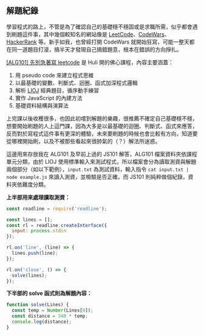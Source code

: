 ## 解題紀錄

學習程式的路上，不管是為了確認自己的基礎穩不穩固或是求職所需，似乎都會遇到刷題這件事，其中幾個較知名的網站像是 [LeetCode](https://leetcode.com/)、[CodeWars](https://www.codewars.com/)、[HackerRank](https://www.hackerrank.com/) 等。新手如我，也曾經打開 CodeWars 就開始狂寫，可能一整天都在同一道題目打滾，搞半天才發現自己搞錯題意，根本在錯誤的方向掙扎。

[[ALG101] 先別急著寫 leetcode](https://github.com/Lidemy/ALG101-too-weak-to-leetcode) 是 Huli 開的佛心課程，內容主要涵蓋：

1. 用 pseudo code 來建立程式思維
2. 以最基礎的變數、判斷式、迴圈、函式加深程式邏輯
3. 解析 [LIOJ](https://oj.lidemy.com/) 經典題目，循序動手練習
4. 實作 JavaScript 的內建方法
5. 基礎資料結構與演算法

上完課以後收穫很多，也因此初嚐到解題的樂趣，很推薦不確定自己基礎穩不穩，想要開始刷題的人上這門課，因為大多是以最基礎的迴圈、判斷式、函式來應答，反而對於寫程式這件事有更深的體驗，未來要刷題的時候也會比較有方向，知道要從哪裡開始刷，以及不被那些看起來很帥氣的（？）解法所迷惑。

這邊用來存放我在 ALG101 及早前上過的 JS101 解答，ALG101 檔案資料夾依課程單元分類，由於 LIOJ 使用標準輸入來測試程式，所以檔案會分為讀取測資與解題兩個部分（如以下範例），`input.txt` 為測試資料，輸入指令 `cat input.txt | node example.js` 來讀入測資，並檢驗是否正確。而 JS101 則純粹做個紀錄，資料夾依難度分類。

**上半部用來處理讀取測資：**

```js
const readline = require('readline');

const lines = [];
const rl = readline.createInterface({
  input: process.stdin
});

rl.on('line', (line) => {
  lines.push(line);
});

rl.on('close', () => {
  solve(lines);
});
```

**下半部的 solve 函式則為解題內容：**

```js 
function solve(Lines) {
  const temp = Number(Lines[0]);
  const distance = 340 * temp;
  console.log(distance);
}
```


